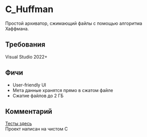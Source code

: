# C_Huffman
Простой архиватор, сжимающий файлы с помощью алгоритма Хаффмана.  

## Требования
Visual Studio 2022+

## Фичи
* User-friendly UI
* Мета данные хранятся прямо в сжатом файле
* Сжатие файлов до 2 ГБ

## Комментарий
[Тесты здесь](https://disk.yandex.ru/d/SslQN6-T6Ai_6Q)  
Проект написан на чистом C

